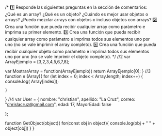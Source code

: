 /*
1️⃣ Responde las siguientes preguntas en la sección de comentarios:
¿Qué es un array?
¿Qué es un objeto?
¿Cuándo es mejor usar objetos o arrays?
¿Puedo mezclar arrays con objetos o incluso objetos con arrays?
2️⃣ Crea una función que pueda recibir cualquier array como parámetro e imprima su primer elemento.
3️⃣ Crea una función que pueda recibir cualquier array como parámetro e imprima todos sus elementos uno por uno (no se vale imprimir el array completo).
4️⃣ Crea una función que pueda recibir cualquier objeto como parámetro e imprima todos sus elementos uno por uno (no se vale imprimir el objeto completo).
*/
//2
var ArrayEjemplo = [3,2,3,4,5,6,7,8];

var MostrarArray = function(ArrayEjemplo){
    return ArrayEjemplo[0];
}
//3
function e (Array){
     for (let index = 0; index < Array.length; index++) {
         console.log( Array[index]);
        
    }
}
//4
var User = {
    nombre: "christian",
    apellido: "La Cruz",
    correo: "chrislacruz@gmail.com",
    edad: 17,
    MayorEdad: false

};

function GetObject(object){
    for(const obj in object){
        console.log(obj + " " + object[obj])
    }
}